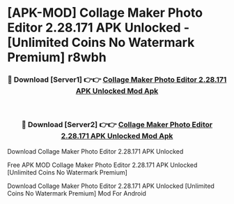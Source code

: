 # [APK-MOD] Collage Maker Photo Editor 2.28.171 APK Unlocked - [Unlimited Coins No Watermark Premium] r8wbh



<div align="center">
<h3>🔴 Download [Server1] 👉👉 <a href="https://momento.my/?title=Collage_Maker_Photo_Editor_2.28.171_APK_Unlocked">Collage Maker Photo Editor 2.28.171 APK Unlocked Mod Apk</a></h3><br>

<h3>🔴 Download [Server2] 👉👉 <a href="https://momento.my/?title=Collage_Maker_Photo_Editor_2.28.171_APK_Unlocked">Collage Maker Photo Editor 2.28.171 APK Unlocked Mod Apk</a></h3>
</div>



Download Collage Maker Photo Editor 2.28.171 APK Unlocked 

Free APK MOD Collage Maker Photo Editor 2.28.171 APK Unlocked [Unlimited Coins No Watermark Premium]

Download Collage Maker Photo Editor 2.28.171 APK Unlocked [Unlimited Coins No Watermark Premium] Mod For Android
